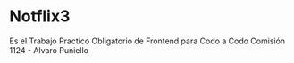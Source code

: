 # Notflix3
Es el Trabajo Practico Obligatorio de Frontend para Codo a Codo
Comisión 1124 - Alvaro Puniello

